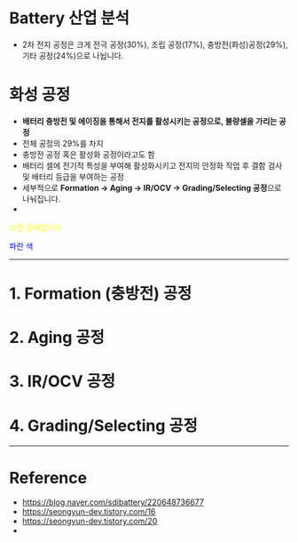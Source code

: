# Battery 산업 분석

- 2차 전지 공정은 크게 전극 공정(30%), 조립 공정(17%), 충방전(화성)공정(29%), 기타 공정(24%)으로 나뉩니다.


# 화성 공정
- **배터리 충방전 및 에이징을 통해서 전지를 활성시키는 공정으로, 불량셀을 가리는 공정**
- 전체 공정의 29%를 차지
- 충방전 공정 혹은 활성화 공정이라고도 함
- 배터리 셀에 전기적 특성을 부여해 활성화시키고 전지의 안정화 작업 후 결함 검사 및 배터리 등급을 부여하는 공정
- 세부적으로 **Formation -> Aging -> IR/OCV -> Grading/Selecting 공정**으로 나눠집니다.
- 
<span style="color:yellow">노란 글씨입니다.</span>

<span style="color:blue">파란 색</span>


----------

# 1. Formation (충방전) 공정

# 2. Aging 공정

# 3. IR/OCV 공정

# 4. Grading/Selecting 공정


-------

# Reference
- https://blog.naver.com/sdibattery/220648736677
- https://seongyun-dev.tistory.com/16
- https://seongyun-dev.tistory.com/20
- 
